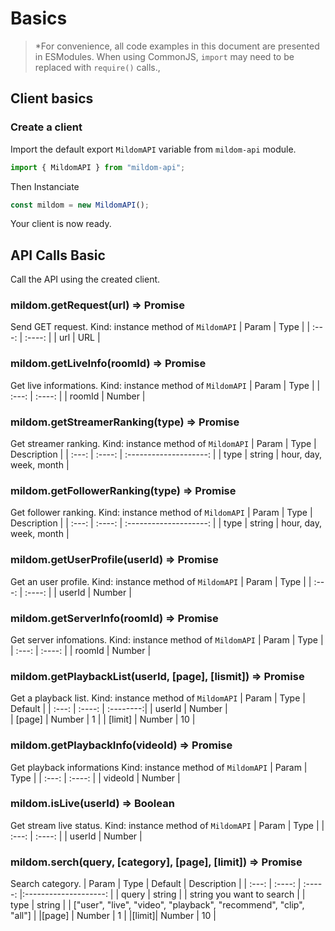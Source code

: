 # Basics

> \*For convenience, all code examples in this document are presented in ESModules. When using CommonJS, `import` may need to be replaced with `require()` calls.,

## Client basics

### Create a client

Import the default export `MildomAPI` variable from `mildom-api` module.

```js
import { MildomAPI } from "mildom-api";
```

Then Instanciate

```js
const mildom = new MildomAPI();
```

Your client is now ready.

## API Calls Basic

Call the API using the created client.

### mildom.getRequest(url) => Promise
Send GET request.
Kind: instance method of `MildomAPI`
| Param |  Type  |
| :---: | :----: |
|  url  |   URL  |

### mildom.getLiveInfo(roomId) => Promise
Get live informations.
Kind: instance method of `MildomAPI`
| Param  |  Type  |
| :---:  | :----: |
| roomId | Number |

### mildom.getStreamerRanking(type) => Promise
Get streamer ranking.
Kind: instance method of `MildomAPI`
| Param |  Type  |      Description       |
| :---: | :----: | :--------------------: |
| type  | string | hour, day, week, month |

### mildom.getFollowerRanking(type) => Promise
Get follower ranking.
Kind: instance method of `MildomAPI`
| Param |  Type  |      Description       |
| :---: | :----: | :--------------------: |
| type  | string | hour, day, week, month |

### mildom.getUserProfile(userId) => Promise
Get an user profile.
Kind: instance method of `MildomAPI`
| Param  |  Type  |
| :---:  | :----: |
| userId | Number |

### mildom.getServerInfo(roomId) => Promise
Get server infomations.
Kind: instance method of `MildomAPI`
| Param  |  Type  |
| :---:  | :----: |
| roomId | Number |

### mildom.getPlaybackList(userId, [page], [lismit]) => Promise
Get a playback list.
Kind: instance method of `MildomAPI`
|  Param  |  Type  |  Default  |
|  :---:  | :----: | :--------:|
| userId  | Number |     
| [page]  | Number |     1     |
| [limit] | Number |     10    |

### mildom.getPlaybackInfo(videoId) => Promise
Get playback informations
Kind: instance method of `MildomAPI`
|  Param  |  Type  |
|  :---:  | :----: |
| videoId | Number |

### mildom.isLive(userId) => Boolean
Get stream live status.
Kind: instance method of `MildomAPI`
|  Param  |  Type  |
|  :---:  | :----: |
|  userId | Number |

### mildom.serch(query, [category], [page], [limit]) => Promise
Search category.
| Param |  Type  | Default |     Description       |
| :---: | :----: | :-----: |:--------------------: |
| query | string |         | string you want to search |
| type  | string |         | ["user", "live", "video", "playback", "recommend", "clip", "all"] |
|[page] | Number |    1    |
|[limit]| Number |    10   |
